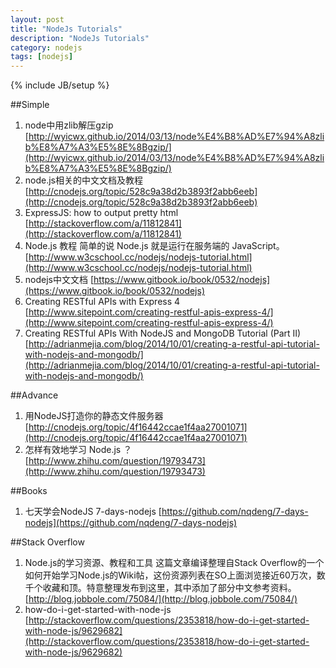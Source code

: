 ```yaml
---
layout: post
title: "NodeJs Tutorials"
description: "NodeJs Tutorials"
category: nodejs 
tags: [nodejs]
---
```

{% include JB/setup %}

##Simple
1. node中用zlib解压gzip  [http://wyicwx.github.io/2014/03/13/node%E4%B8%AD%E7%94%A8zlib%E8%A7%A3%E5%8E%8Bgzip/](http://wyicwx.github.io/2014/03/13/node%E4%B8%AD%E7%94%A8zlib%E8%A7%A3%E5%8E%8Bgzip/)
1. node.js相关的中文文档及教程 [http://cnodejs.org/topic/528c9a38d2b3893f2abb6eeb](http://cnodejs.org/topic/528c9a38d2b3893f2abb6eeb)
1. ExpressJS: how to output pretty html [http://stackoverflow.com/a/11812841](http://stackoverflow.com/a/11812841)
1. Node.js 教程   简单的说 Node.js 就是运行在服务端的 JavaScript。      
[http://www.w3cschool.cc/nodejs/nodejs-tutorial.html](http://www.w3cschool.cc/nodejs/nodejs-tutorial.html)
1. nodejs中文文档   [https://www.gitbook.io/book/0532/nodejs](https://www.gitbook.io/book/0532/nodejs)
1. Creating RESTful APIs with Express 4   [http://www.sitepoint.com/creating-restful-apis-express-4/](http://www.sitepoint.com/creating-restful-apis-express-4/)
1. Creating RESTful APIs With NodeJS and MongoDB Tutorial (Part II)   [http://adrianmejia.com/blog/2014/10/01/creating-a-restful-api-tutorial-with-nodejs-and-mongodb/](http://adrianmejia.com/blog/2014/10/01/creating-a-restful-api-tutorial-with-nodejs-and-mongodb/)


##Advance
1. 用NodeJS打造你的静态文件服务器 [http://cnodejs.org/topic/4f16442ccae1f4aa27001071](http://cnodejs.org/topic/4f16442ccae1f4aa27001071)
1. 怎样有效地学习 Node.js ？        
[http://www.zhihu.com/question/19793473](http://www.zhihu.com/question/19793473)

##Books 
1. 七天学会NodeJS     7-days-nodejs   [https://github.com/nqdeng/7-days-nodejs](https://github.com/nqdeng/7-days-nodejs)


##Stack Overflow
1. Node.js的学习资源、教程和工具   这篇文章编译整理自Stack Overflow的一个如何开始学习Node.js的Wiki帖，这份资源列表在SO上面浏览接近60万次，数千个收藏和顶。特意整理发布到这里，其中添加了部分中文参考资料。      
[http://blog.jobbole.com/75084/](http://blog.jobbole.com/75084/)
1. how-do-i-get-started-with-node-js    [http://stackoverflow.com/questions/2353818/how-do-i-get-started-with-node-js/9629682](http://stackoverflow.com/questions/2353818/how-do-i-get-started-with-node-js/9629682)

